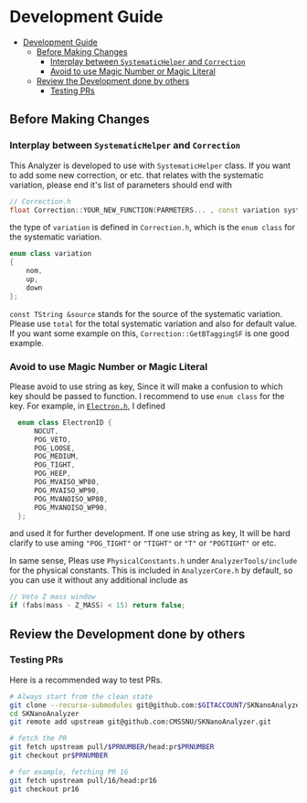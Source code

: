 # Development Guide

- [Development Guide](#development-guide)
  - [Before Making Changes](#before-making-changes)
    - [Interplay between `SystematicHelper` and `Correction`](#interplay-between-systematichelper-and-correction)
    - [Avoid to use Magic Number or Magic Literal](#avoid-to-use-magic-number-or-magic-literal)
  - [Review the Development done by others](#review-the-development-done-by-others)
    - [Testing PRs](#testing-prs)


## Before Making Changes
### Interplay between `SystematicHelper` and `Correction`
This Analyzer is developed to use with `SystematicHelper` class. If you want to add some new correction, or etc. that relates with the systematic variation, please end it's list of parameters should end with
```cpp
// Correction.h
float Correction::YOUR_NEW_FUNCTION(PARMETERS... , const variation syst, const TString &source="total")
```
the type of `variation` is defined in `Correction.h`, which is the `enum class` for the systematic variation. 
```cpp
enum class variation
{
    nom,
    up,
    down
};
```
`const TString &source` stands for the source of the systematic variation. Please use `total` for the total systematic variation and also for default value. If you want some example on this, `Correction::GetBTaggingSF` is one good example.
### Avoid to use Magic Number or Magic Literal
Please avoid to use string as key, Since it will make a confusion to which key should be passed to function. 
I recommend to use `enum class` for the key. For example, in [`Electron.h`](../DataFormats/include/Electron.h), I defined
```cpp
  enum class ElectronID {
      NOCUT,
      POG_VETO,
      POG_LOOSE,
      POG_MEDIUM,
      POG_TIGHT,
      POG_HEEP,
      POG_MVAISO_WP80,
      POG_MVAISO_WP90,
      POG_MVANOISO_WP80,
      POG_MVANOISO_WP90,
  };
```
and used it for further development. If one use string as key, It will be hard clarify to use aming `"POG_TIGHT"` or `"TIGHT"` or `"T"` or `"POGTIGHT"` or etc.

In same sense, Pleas use `PhysicalConstants.h` under `AnalyzerTools/include` for the physical constants. This is included in `AnalyzerCore.h` by default, so you can use it without any additional include as
```cpp
// Veto Z mass window
if (fabs(mass - Z_MASS) < 15) return false;
```


## Review the Development done by others
### Testing PRs
Here is a recommended way to test PRs.
```bash
# Always start from the clean state
git clone --recurse-submodules git@github.com:$GITACCOUNT/SKNanoAnalyzer.git
cd SKNanoAnalyzer
git remote add upstream git@github.com:CMSSNU/SKNanoAnalyzer.git

# fetch the PR
git fetch upstream pull/$PRNUMBER/head:pr$PRNUMBER
git checkout pr$PRNUMBER

# for example, fetching PR 16
git fetch upstream pull/16/head:pr16
git checkout pr16
```

